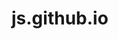 # js.github.io
<!doctype html>
<html>
<head>
<meta charset="utf-8">
<title>无标题文档</title>
</head>
	<script>
		document.querySelector('form').addEventListener('submit', function(event) {
  var username = document.querySelector('#username').value;
  var password = document.querySelector('#password').value;
  if (username === 'admin' && password === '123456') {
    alert('登录成功！');
  } else {
    alert('用户名或密码错误！');
  }
  event.preventDefault();
});
		document.querySelector('form').addEventListener('submit', function(event) {
  var name = document.querySelector('#name').value;
  var email = document.querySelector('#email').value;
  var message = document.querySelector('#message').value;
  alert('提交成功！');
  event.preventDefault();
});
		var comments = document.querySelectorAll('.comment');
for (var i = 0; i < comments.length; i++) {
  var comment = comments[i];
  var topButton = comment.querySelector('.comment-top');
  var deleteButton = comment.querySelector('.comment-delete');
  topButton.addEventListener('click', function(event) {
    var comment = event.target.closest('.comment');
    var comments = comment.parentNode;
    comments.insertBefore(comment, comments.firstChild);
  });
  deleteButton.addEventListener('click', function(event) {
    var comment = event.target.closest('.comment');
    comment.parentNode.removeChild(comment);
  });
}
	var myVideo = document.getElementById("myVideo");
function playPause() {
  if (myVideo.paused)
    myVideo.play();
  else
    myVideo.pause();
}
function makeBig() {
  myVideo.width = 960;
}
function makeSmall() {
  myVideo.width = 320;
}
function makeNormal() {
  myVideo.width = 640;
}
var slideIndex = 0;
showSlides();

function showSlides() {
  var i;
  var slides = document.getElementsByClassName("mySlides");
  for (i = 0; i < slides.length; i++) {
    slides[i].style.display = "none";
  }
  slideIndex++;
  if (slideIndex > slides.length) {
    slideIndex = 1
  }
  slides[slideIndex - 1].style.display = "block";
  setTimeout(showSlides, 3000); 
}
function plusSlides(n) {
  showSlides(slideIndex += n);
}
		
	
	</script>
<style>
	video {
  border: 1px solid #ccc;
  box-shadow: 0px 0px 5px #999;
}
.slideshow-container {
  max-width: 1000px;
  position: relative;
  margin: auto;
}

.mySlides {
  display: none;
}

.prev,
.next {
  cursor: pointer;
  position: absolute;
  top: 50%;
  width: auto;
  margin-top: -22px;
  padding: 16px;
  color: white;
  font-weight: bold;
  font-size: 18px;
  transition: 0.6s ease;
  border-radius: 0 3px 3px 0;
  user-select: none;
}

.next {
  right: 0;
  border-radius: 3px 0 0 3px;
}

.prev:hover,
.next:hover {
  background-color: rgba(0, 0, 0, 0.8);
}

.fade {
  -webkit-animation-name: fade;
  -webkit-animation-duration: 1.5s;
  animation-name: fade;
  animation-duration: 1.5s;
}

@-webkit-keyframes fade {
  from {
    opacity: 0.4
  }

  to {
    opacity: 1
  }
}

@keyframes fade {
  from {
    opacity: 0.4
  }

  to {
    opacity: 1
  }
}
	
</style>
<body>
	<form>
  <label for="username">用户名：</label>
  <input type="text" id="username" name="username" required>
  <br>
  <label for="password">密码：</label>
  <input type="password" id="password" name="password" required>
  <br>
  <input type="submit" value="登录">
  <label for="name">姓名：</label>
  <input type="text" id="name" name="name" required>
  <br>
  <label for="email">邮箱：</label>
  <input type="email" id="email" name="email" required>
  <br>
  <label for="message">留言：</label>
  <textarea id="message" name="message" required></textarea>
  <br>
  <input type="submit" value="提交">
</form>
	<div id="comments">
  <div class="comment">
    <div class="comment-header">
      <span class="comment-author">张三</span>
      <span class="comment-time">2022-01-01 12:00:00</span>
      <button class="comment-top">置顶</button>
      <button class="comment-delete">删除</button>
    </div>
    <div class="comment-content">
      这是一条评论。
    </div>
  </div>
  <div class="comment">
    <div class="comment-header">
      <span class="comment-author">李四</span>
      <span class="comment-time">2022-01-01 12:01:00</span>
      <button class="comment-top">置顶</button>
      <button class="comment-delete">删除</button>
    </div>
    <div class="comment-content">
      这是另一条评论。
    </div>
  </div>
</div>
	<video id="myVideo" width="640" height="360" controls>
  <source src="myVideo.mp4" type="video/mp4">
  <source src="myVideo.ogg" type="video/ogg">
  Your browser does not support the video tag.
</video>

<button onclick="playPause()">播放/暂停</button>
<button onclick="makeBig()">放大</button>
<button onclick="makeSmall()">缩小</button>
<button onclick="makeNormal()">默认大小</button>
	<div class="slideshow-container">
  <div class="mySlides fade">
    <img src="slide1.jpg" style="width:100%">
  </div>
  <div class="mySlides fade">
    <img src="slide2.jpg" style="width:100%">
  </div>
  <div class="mySlides fade">
    <img src="slide3.jpg" style="width:100%">
  </div>
  <a class="prev" onclick="plusSlides(-1)">&#10094;</a>
  <a class="next" onclick="plusSlides(1)">&#10095;</a>
</div>
</body>
</html>
